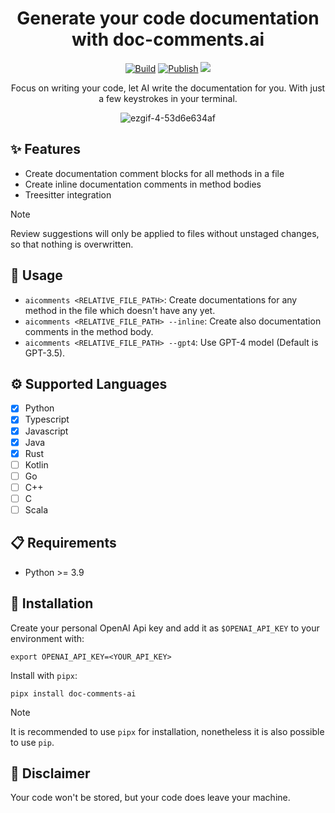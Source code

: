 <div align="center">

# Generate your code documentation with doc-comments.ai

[![Build](https://github.com/fynnfluegge/doc-comments.ai/actions/workflows/build.yaml/badge.svg)](https://github.com/fynnfluegge/doc-comments.ai/actions/workflows/build.yaml)
[![Publish](https://github.com/fynnfluegge/doc-comments.ai/actions/workflows/publish.yaml/badge.svg)](https://github.com/fynnfluegge/doc-comments.ai/actions/workflows/publish.yaml)
<img src="https://img.shields.io/badge/License-MIT-green.svg"/>
</a>
</div>

<div align="center">

Focus on writing your code, let AI write the documentation for you. With just a few keystrokes in your terminal.
  
![ezgif-4-53d6e634af](https://github.com/fynnfluegge/doc-comments.ai/assets/16321871/6ab34a94-4394-4755-be7c-66dd8d304beb)

</div>


## ✨ Features
- Create documentation comment blocks for all methods in a file
- Create inline documentation comments in method bodies
- Treesitter integration

> [!NOTE]
> Review suggestions will only be applied to files without unstaged changes, so that nothing is overwritten.

## 🚀 Usage
- `aicomments <RELATIVE_FILE_PATH>`: Create documentations for any method in the file which doesn't have any yet.
- `aicomments <RELATIVE_FILE_PATH> --inline`: Create also documentation comments in the method body.
- `aicomments <RELATIVE_FILE_PATH> --gpt4`: Use GPT-4 model (Default is GPT-3.5).

## ⚙️ Supported Languages
- [x] Python
- [x] Typescript
- [x] Javascript
- [x] Java
- [x] Rust
- [ ] Kotlin
- [ ] Go
- [ ] C++
- [ ] C
- [ ] Scala

## 📋 Requirements

- Python >= 3.9

## 🔧 Installation

Create your personal OpenAI Api key and add it as `$OPENAI_API_KEY` to your environment with:

```
export OPENAI_API_KEY=<YOUR_API_KEY>
```

Install with `pipx`:

```
pipx install doc-comments-ai
```

> [!NOTE]
> It is recommended to use `pipx` for installation, nonetheless it is also possible to use `pip`.

## 🚨 Disclaimer

Your code won't be stored, but your code does leave your machine.

